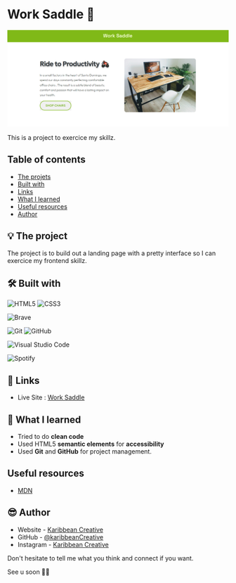 # Work Saddle 💺

![Design preview for my project WorkSaddle](assets/images/preview.png)

This is a project to exercice my skillz. 


## Table of contents

- [The projets](#the-project)
- [Built with](#built-with)
- [Links](#links)
- [What I learned](#what-i-learned)
- [Useful resources](#useful-resources)
- [Author](#author)



## 💡 The project

The project is to build out a landing page with a pretty interface so I can exercice my frontend skillz.


## 🛠️ Built with

![HTML5](https://img.shields.io/badge/html5-%23E34F26.svg?style=for-the-badge&logo=html5&logoColor=white)
![CSS3](https://img.shields.io/badge/css3-%231572B6.svg?style=for-the-badge&logo=css3&logoColor=white)

![Brave](https://img.shields.io/badge/Brave-FB542B?style=for-the-badge&logo=Brave&logoColor=white)

![Git](https://img.shields.io/badge/git-%23F05033.svg?style=for-the-badge&logo=git&logoColor=white)
![GitHub](https://img.shields.io/badge/github-%23121011.svg?style=for-the-badge&logo=github&logoColor=white)

![Visual Studio Code](https://img.shields.io/badge/Visual%20Studio%20Code-0078d7.svg?style=for-the-badge&logo=visual-studio-code&logoColor=white)

![Spotify](https://img.shields.io/badge/Spotify-1ED760?style=for-the-badge&logo=spotify&logoColor=white)


## 🔗 Links

- Live Site : [Work Saddle](https://work-saddle.netlify.app/)



## 🧠 What I learned

* Tried to do **clean code**
* Used HTML5 **semantic elements** for **accessibility**
* Used **Git** and **GitHub** for project management.


## Useful resources

- [MDN](https://developer.mozilla.org/en-US/)


## 😎 Author

- Website - [Karibbean Creative](https://karibbeancreative.xyz/)
- GitHub - [@karibbeanCreative](https://github.com/karibbeanCreative)
- Instagram - [Karibbean Creative](https://www.instagram.com/karibbean.creative/)

Don't hesitate to tell me what you think and connect if you want.

See u soon ✌🏽